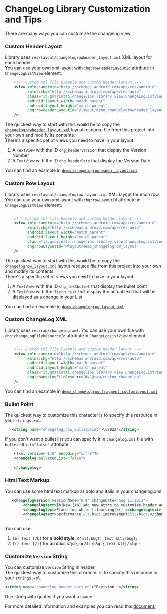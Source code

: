 # ChangeLog Library Customization and Tips

There are many ways you can customize the changelog view.

### Custom Header Layout

Library uses `res/layout/changelogrowheader_layout.xml` XML layout for each header.<br/>
You can use your own xml layout with `chg:rowHeaderLayoutId` attribute in `ChangeLogListView` element.

``` xml
    <!-- Custom xml file Example and custom header layout -->
    <view xmlns:android="http://schemas.android.com/apk/res/android"
          xmlns:chg="http://schemas.android.com/apk/res-auto"
          class="it.gmariotti.changelibs.library.view.ChangeLogListView"
          android:layout_width="match_parent"
          android:layout_height="match_parent"
          chg:rowHeaderLayoutId="@layout/demo_changelogrowheader_layout"
    />
```

The quickest way to start with this would be to copy the [`changelogrowheader_layout.xml`](https://github.com/gabrielemariotti/changeloglib/tree/master/ChangeLogLibrary/src/main/res/layout/changelogrowheader_layout.xml) layout resource file from this project into your own and modify its contents.<br/>
There's a specific set of views you need to have in your layout:

1. A `TextView` with the ID `chg_headerVersion` that display the Version Number
2. A `TextView` with the ID `chg_headerDate` that display the Version Date

You can find an example in [`demo_changelogrowheader_layout.xml`](https://github.com/gabrielemariotti/changeloglib/tree/master/ChangeLogDemo/src/main/res/layout/demo_changelogrowheader_layout.xml)

### Custom Row Layout

Library uses `res/layout/changelogrow_layout.xml` XML layout for each row.<br/>
You can use your own xml layout with `chg:rowLayoutId` attribute in `ChangeLogListView` element.

``` xml

    <!-- Custom xml file Example and custom header layout -->
    <view xmlns:android="http://schemas.android.com/apk/res/android"
          xmlns:chg="http://schemas.android.com/apk/res-auto"
          android:layout_width="match_parent"
          android:layout_height="match_parent"
          class="it.gmariotti.changelibs.library.view.ChangeLogListView"
          chg:rowLayoutId="@layout/demo_changelogrow_layout"
    />
```
The quickest way to start with this would be to copy the [`changelogrow_layout.xml`](https://github.com/gabrielemariotti/changeloglib/tree/master/ChangeLogLibrary/src/main/res/layout/changelogrow_layout.xml) layout resource file from this project into your own and modify its contents.<br/>
There's a specific set of views you need to have in your layout:

1. A `TextView` with the ID `chg_textbullet` that display the bullet point
2. A `TextView` with the ID `chg_text` that display the actual text that will be displayed as a change in your List

You can find an example in [`demo_changelogrow_layout.xml`](https://github.com/gabrielemariotti/changeloglib/tree/master/ChangeLogDemo/src/main/res/layout/demo_changelogrow_layout.xml)

### Custom ChangeLog XML

Library uses `res/raw/changelog.xml`.
You can use your own file with `chg:changeLogFileResourceId` attribute in `ChangeLogListView` element.

``` xml

    <!-- Custom xml file Example and custom header layout -->
    <view xmlns:android="http://schemas.android.com/apk/res/android"
          xmlns:chg="http://schemas.android.com/apk/res-auto"
          android:layout_width="match_parent"
          android:layout_height="match_parent"
          class="it.gmariotti.changelibs.library.view.ChangeLogListView"
          chg:changeLogFileResourceId="@raw/custom_changelog"
    />
```

You can find an example in [`demo_changelogrow_fragment_customlayout.xml`](https://github.com/gabrielemariotti/changeloglib/tree/master/ChangeLogDemo/src/main/res/layout/demo_changelog_fragment_customlayout.xml)

### Bullet Point
The quickest way to customize this character is to specify this resource in your `strings.xml`.

``` xml
   <string name="changelog_row_bulletpoint">\u2022"</string>
```

If you don't want a bullet list you can specify it in `changelog.xml` file with `bulletedList="false"` attribute.

``` xml
    <?xml version="1.0" encoding="utf-8"?>
    <changelog bulletedList="false">
        .....
    </changelog>

```

### Html Text Markup

You can use some html text markup as bold and italic in your changelog.xml

``` xml
   <changelogversion versionName="0.9" changeDate="Aug 11,2013">
        <changelogtext>[b]New![/b] Add new attrs to customize header and row layout</changelogtext>
        <changelogtext>Fixed log while [i]parsing[/i] </changelogtext>
        <changelogtext>performance &lt;b&gt;improvement&lt;/b&gt;</changelogtext>
        ....
```
You can use:

1. `[b] text [/b]` for a <b>bold style</b>, or `&lt;b&gt; text &lt;/b&gt;`
2. `[i] text [/i]` for an <i>italic style</i>, or `&lt;b&gt; text &lt;/i&gt;`


### Customize `Version` String

You can customize `Version` String in header.<br/>
The quickest way to customize this character is to specify this resource in your `strings.xml`.

``` xml
<string name="changelog_header_version">"Revision "</string>
```

Use string with quotes if you want a space.

For more detailed information and examples you can read this [document:](https://github.com/gabrielemariotti/changeloglib/tree/master/ChangeLogDemo/README.md)
